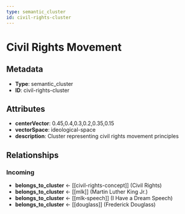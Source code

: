 ```yaml
---
type: semantic_cluster
id: civil-rights-cluster
---
```


# Civil Rights Movement

## Metadata

- **Type**: semantic_cluster
- **ID**: civil-rights-cluster

## Attributes

- **centerVector**: 0.45,0.4,0.3,0.2,0.35,0.15
- **vectorSpace**: ideological-space
- **description**: Cluster representing civil rights movement principles

## Relationships

### Incoming

- **belongs_to_cluster** ← [[civil-rights-concept]] (Civil Rights)
- **belongs_to_cluster** ← [[mlk]] (Martin Luther King Jr.)
- **belongs_to_cluster** ← [[mlk-speech]] (I Have a Dream Speech)
- **belongs_to_cluster** ← [[douglass]] (Frederick Douglass)

